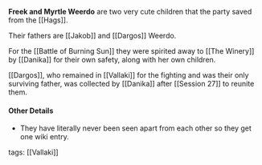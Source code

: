**Freek and Myrtle Weerdo** are two very cute children that the party saved from the [[Hags]].

Their fathers are [[Jakob]] and [[Dargos]] Weerdo.

For the [[Battle of Burning Sun]] they were spirited away to [[The Winery]] by [[Danika]] for their own safety, along with her own children.

[[Dargos]], who remained in [[Vallaki]] for the fighting and was their only surviving father, was collected by [[Danika]] after [[Session 27]] to reunite them.

#### Other Details
- They have literally never been seen apart from each other so they get one wiki entry.



tags: [[Vallaki]]